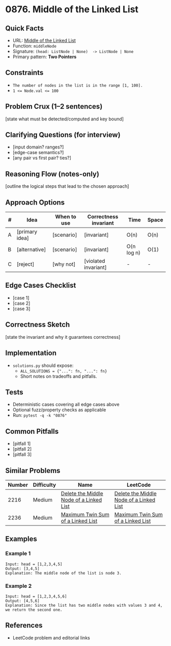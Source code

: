 # 0876. Middle of the Linked List

## Quick Facts

- URL: [Middle of the Linked List](https://leetcode.com/problems/middle-of-the-linked-list/)
- Function: `middleNode`
- Signature: `(head: ListNode | None)  -> ListNode | None`
- Primary pattern: **Two Pointers**

## Constraints

- `The number of nodes in the list is in the range [1, 100].`
- `1 <= Node.val <= 100`

## Problem Crux (1–2 sentences)

[state what must be detected/computed and key bound]

## Clarifying Questions (for interview)

- [input domain? ranges?]
- [edge-case semantics?]
- [any pair vs first pair? ties?]

## Reasoning Flow (notes-only)

[outline the logical steps that lead to the chosen approach]

## Approach Options

| # | Idea | When to use | Correctness invariant | Time | Space |
|---|------|-------------|-----------------------|------|-------|
| A | [primary idea] | [scenario] | [invariant] | O(n) | O(n) |
| B | [alternative] | [scenario] | [invariant] | O(n log n) | O(1) |
| C | [reject] | [why not] | [violated invariant] | - | - |

## Edge Cases Checklist

- [case 1]
- [case 2]
- [case 3]

## Correctness Sketch

[state the invariant and why it guarantees correctness]

## Implementation

- `solutions.py` should expose:
  - `ALL_SOLUTIONS = {"...": fn, "...": fn}`
  - Short notes on tradeoffs and pitfalls.

## Tests

- Deterministic cases covering all edge cases above
- Optional fuzz/property checks as applicable
- Run: `pytest -q -k "0876"`

## Common Pitfalls

- [pitfall 1]
- [pitfall 2]
- [pitfall 3]

## Similar Problems

| Number | Difficulty | Name | LeetCode |
|---|---|---|---|
| 2216 | Medium | [Delete the Middle Node of a Linked List](../2216-delete-the-middle-node-of-a-linked-list/readme.md) | [Delete the Middle Node of a Linked List](https://leetcode.com/problems/delete-the-middle-node-of-a-linked-list/) |
| 2236 | Medium | [Maximum Twin Sum of a Linked List](../2236-maximum-twin-sum-of-a-linked-list/readme.md) | [Maximum Twin Sum of a Linked List](https://leetcode.com/problems/maximum-twin-sum-of-a-linked-list/) |

## Examples

### Example 1

```text
Input: head = [1,2,3,4,5]
Output: [3,4,5]
Explanation: The middle node of the list is node 3.
```

### Example 2

```text
Input: head = [1,2,3,4,5,6]
Output: [4,5,6]
Explanation: Since the list has two middle nodes with values 3 and 4, we return the second one.
```

## References

- LeetCode problem and editorial links
